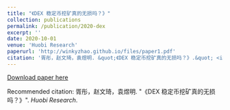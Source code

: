```yaml
---
title: "《DEX 稳定币挖矿真的无损吗？》"
collection: publications
permalink: /publication/2020-dex
excerpt: ''
date: 2020-10-01
venue: 'Huobi Research'
paperurl: 'http://winkyzhao.github.io/files/paper1.pdf'
citation: '胥彤，赵文琦，袁煜明. &quot;《DEX 稳定币挖矿真的无损吗？》.&quot; <i>Huobi Research</i>.'
---
```


[Download paper here](http://winkyzhao.github.io/files/paper1.pdf)

Recommended citation: 胥彤，赵文琦，袁煜明. "《DEX 稳定币挖矿真的无损吗？》". <i>Huobi Research</i>.
